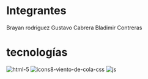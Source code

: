 # Integrantes
Brayan rodriguez
Gustavo Cabrera
Bladimir Contreras

# tecnologías
![html-5](https://github.com/user-attachments/assets/fb675206-e223-49eb-81cd-cb41de7a154a)
![icons8-viento-de-cola-css](https://github.com/user-attachments/assets/40320066-56e4-45df-af5b-f5e115927238)
![js](https://github.com/user-attachments/assets/4ff52151-a960-4f38-bfb6-adbf1b398f65)
